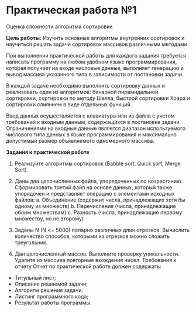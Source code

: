 __Практическая работа №1__
===
Оценка сложности алгоритма сортировки

<b>Цель работы:</b>
Изучить основные алгоритмы внутренних сортировок и научиться решать задачи сортировок массивов различными методами

При выполнении практической работы для каждого задания требуется написать программу на любом удобном языке программирования, которая
получает на входе числовые данные, выполняет генерацию и вывод массива указанного типа в зависимости от постановки задачи.

В каждой задаче необходимо выполнить сортировку данных и реализовать один из
алгоритмов: бинарной пирамидальной сортировки, сортировки по методу
Шелла, быстрой сортировки Хоара и сортировки слиянием в виде отдельных
функций.

Ввод данных осуществляется с клавиатуры или из файла с учетом
требований к входным данным, содержащихся в постановке задачи.
Ограничениями на входные данные является диапазон используемого
числового типа данных в языке программирования и максимально
допустимый размер объявляемого одномерного массива.

<b>Задания к практической работе</b>
1. Реализуйте алгоритмы сортировок (Babble sort, Quick sort, Merge
Sort).
2. Даны два целочисленных файла, упорядоченных по возрастанию.
Сформировать третий файл на основе данных, который также упорядочен и
представляет операцию с элементами исходных файлов:
a. Объединение (содержит числа, принадлежащих хотя бы одному
из множеств)
b. Перечисление (числа, принадлежащие обоим множествам)
c. Разность (числа, принадлежащие первому множеству, но не
второму)

3. Заданы N (N &lt;= 5000) попарно различных длин отрезков.
Вычислить количество способов, которыми из отрезков можно сложить
треугольник.
4. Дан целочисленный массив. Выполните проверку уникальности.
Удалите из массива повторные вхождения чисел.
Требования к отчету
Отчет по практической работе должен содержать:
- Титульный лист;
- Описание решаемой задачи;
- Алгоритм решения задачи:
- Листинг программного кода;
- Результат работы программы.
